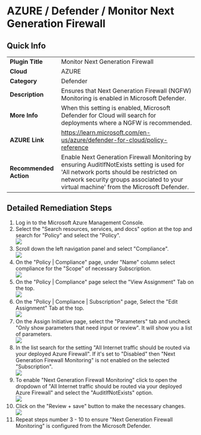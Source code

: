 # AZURE / Defender /  Monitor Next Generation Firewall 

## Quick Info

| | |
|-|------------------------------------------------------------------------------------------------------------------------------------|
| **Plugin Title** | Monitor Next Generation Firewall |
| **Cloud** | AZURE |
| **Category** | Defender |
| **Description** | Ensures that Next Generation Firewall (NGFW) Monitoring is enabled in Microsoft Defender. |
| **More Info** | When this setting is enabled, Microsoft Defender for Cloud will search for deployments where a NGFW is recommended. |
| **AZURE Link** | https://learn.microsoft.com/en-us/azure/defender-for-cloud/policy-reference |
| **Recommended Action** | Enable Next Generation Firewall Monitoring by ensuring AuditIfNotExists setting is used for 'All network ports should be restricted on network security groups associated to your virtual machine' from the Microsoft Defender. |

## Detailed Remediation Steps

1. Log in to the Microsoft Azure Management Console.
2. Select the "Search resources, services, and docs" option at the top and search for "Policy" and select the "Policy". </br> <img src="/resources/azure/defender/monitor-next-generation-firewall/step2.png"/>
3. Scroll down the left navigation panel and select "Compliance". </br> <img src="/resources/azure/defender/monitor-next-generation-firewall/step3.png"/>
4. On the "Policy | Compliance" page, under "Name" column select compliance for the "Scope" of necessary Subscription. </br> <img src="/resources/azure/defender/monitor-next-generation-firewall/step4.png"/>
5. On the "Policy | Compliance" page select the "View Assignment" Tab on the top. </br> <img src="/resources/azure/defender/monitor-next-generation-firewall/step5.png"/>
6. On the "Policy | Compliance | Subscription" page, Select the "Edit Assignment" Tab at the top. </br> <img src="/resources/azure/defender/monitor-next-generation-firewall/step6.png"/>
7. On the Assign Initiative page, select the "Parameters" tab and uncheck "Only show parameters that need input or review". It will show you a list of parameters. </br>  <img src="/resources/azure/defender/monitor-next-generation-firewall/step7.png"/>
8. In the list search for the setting "All Internet traffic should be routed via your deployed Azure Firewall". If it's set to "Disabled" then "Next Generation Firewall Monitoring" is not enabled on the selected "Subscription". </br> <img src="/resources/azure/defender/monitor-next-generation-firewall/step8.png"/>
9. To enable "Next Generation Firewall Monitoring" click to open the dropdown of "All Internet traffic should be routed via your deployed Azure Firewall" and select the "AuditIfNotExists" option. </br> <img src="/resources/azure/defender/monitor-next-generation-firewall/step9.png"/>
10. Click on the "Review + save" button to make the necessary changes. </br> <img src="/resources/azure/defender/monitor-next-generation-firewall/step10.png"/>
11. Repeat steps number 3 - 10 to ensure "Next Generation Firewall Monitoring" is configured from the Microsoft Defender. </br>
